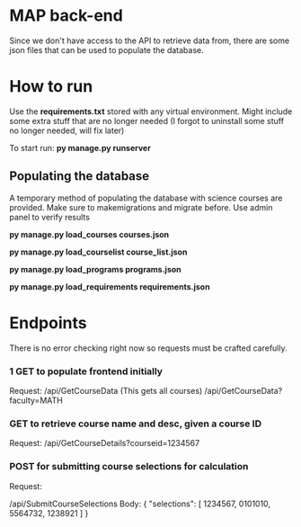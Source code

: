 # MAP back-end

Since we don't have access to the API to retrieve data from, there are some json files that can be used to populate the database.  


# How to run

Use the **requirements.txt** stored with any virtual environment. Might include some extra stuff that are no longer needed (I forgot to uninstall some stuff no longer needed, will fix later)

To start run: **py manage.py runserver**

## Populating the database

A temporary method of populating the database with science courses are provided.  Make sure to makemigrations and migrate before. Use admin panel to verify results

 **py manage.py load_courses courses.json**
 
 **py manage.py load_courselist course_list.json**
 
 **py manage.py load_programs programs.json**
 
 **py manage.py load_requirements requirements.json**

# Endpoints

There is no error checking right now so requests must be crafted carefully. 

### 1 GET to populate frontend initially

Request:
/api/GetCourseData (This gets all courses)
/api/GetCourseData?faculty=MATH


### GET to retrieve course name and desc, given a course ID

Request:
/api/GetCourseDetails?courseid=1234567


### POST for submitting course selections for calculation
Request:

/api/SubmitCourseSelections
Body:
{
	"selections": [
		1234567,
		0101010,
		5564732,
		1238921
	]
}

